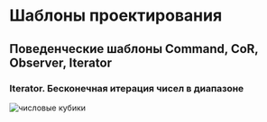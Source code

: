 # Шаблоны проектирования 

## Поведенческие шаблоны Command, CoR, Observer, Iterator

### Iterator. Бесконечная итерация чисел в диапазоне



![числовые кубики](https://securitymedia.org/upload/resize_cache/iblock/bf4/847_360_2/7t6rsqawnvgdrpjok49jewmnu2v5949c.jpg "итератор случайных чисел")